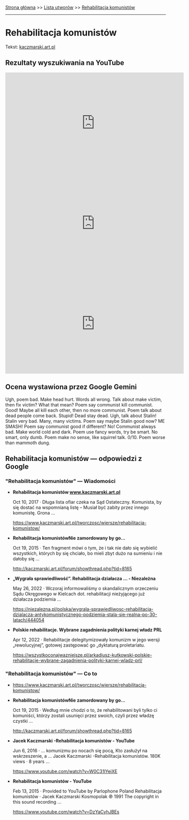 [Strona główna](../index.md) >> [Lista utworów](../list.md) >> [Rehabilitacja komunistów](511.md)

---

# Rehabilitacja komunistów

Tekst: [kaczmarski.art.pl](https://www.kaczmarski.art.pl/tworczosc/wiersze/rehabilitacja-komunistow/)

## Rezultaty wyszukiwania na YouTube

<iframe width="560" height="315" src="https://www.youtube.com/embed/DzYaCyhJBEs?si=IdontcarewhotheIRSsendsImnotpayingtaxes" title="YouTube video player" frameborder="0" allow="accelerometer; autoplay; clipboard-write; encrypted-media; gyroscope; picture-in-picture; web-share" referrerpolicy="strict-origin-when-cross-origin" allowfullscreen></iframe>

<iframe width="560" height="315" src="https://www.youtube.com/embed/24IB7H85mMA?si=IdontcarewhotheIRSsendsImnotpayingtaxes" title="YouTube video player" frameborder="0" allow="accelerometer; autoplay; clipboard-write; encrypted-media; gyroscope; picture-in-picture; web-share" referrerpolicy="strict-origin-when-cross-origin" allowfullscreen></iframe>

<iframe width="560" height="315" src="https://www.youtube.com/embed/fxrVoIaxQd4?si=IdontcarewhotheIRSsendsImnotpayingtaxes" title="YouTube video player" frameborder="0" allow="accelerometer; autoplay; clipboard-write; encrypted-media; gyroscope; picture-in-picture; web-share" referrerpolicy="strict-origin-when-cross-origin" allowfullscreen></iframe>

## Ocena wystawiona przez Google Gemini

Ugh, poem bad. Make head hurt. Words all wrong. Talk about make victim, then fix victim? What that mean? Poem say communist kill communist. Good! Maybe all kill each other, then no more communist. Poem talk about dead people come back. Stupid! Dead stay dead. Ugh, talk about Stalin! Stalin very bad. Many, many victims. Poem say maybe Stalin good now? ME SMASH! Poem say communist good if different? No! Communist always bad. Make world cold and dark. Poem use fancy words, try be smart. No smart, only dumb. Poem make no sense, like squirrel talk. 0/10. Poem worse than mammoth dung.


## Rehabilitacja komunistów — odpowiedzi z Google

### "Rehabilitacja komunistów" — Wiadomości

- **Rehabilitacja komunistów www.kaczmarski.art.pl**

    Oct 10, 2017  ·  Długa lista ofiar czeka na Sąd Ostateczny. Komunista, by się dostać na wspomnianą listę – Musiał być zabity przez innego komunistę. Grona ... 

   <https://www.kaczmarski.art.pl/tworczosc/wiersze/rehabilitacja-komunistow/>
- **Rehabilitacja komunistówNie zamordowany by go...**

    Oct 19, 2015  ·  Ten fragment mówi o tym, że i tak nie dało się wybielić wszystkich, których by się chciało, bo mieli zbyt dużo na sumieniu i nie dałoby się ... 

   <http://kaczmarski.art.pl/forum/showthread.php?tid=8165>
- **„Wygrała sprawiedliwość”. Rehabilitacja działacza ... - Niezależna**

    May 26, 2022  ·  Wczoraj informowaliśmy o skandalicznym orzeczeniu Sądu Okręgowego w Kielcach dot. rehabilitacji nieżyjącego już działacza podziemia ... 

   <https://niezalezna.pl/polska/wygrala-sprawiedliwosc-rehabilitacja-dzialacza-antykomunistycznego-podziemia-stala-sie-realna-po-30-latach/444054>
- **Polskie rehabilitacje. Wybrane zagadnienia polityki karnej władz PRL**

    Apr 12, 2022  ·  Rehabilitacje delegitymizowały komunizm w jego wersji „rewolucyjnej”, gotowej zastępować go „dyktaturą proletariatu. 

   <https://wszystkoconajwazniejsze.pl/arkadiusz-kutkowski-polskie-rehabilitacje-wybrane-zagadnienia-polityki-karnej-wladz-prl/>

### "Rehabilitacja komunistów" — Co to

- <https://www.kaczmarski.art.pl/tworczosc/wiersze/rehabilitacja-komunistow/>
- **Rehabilitacja komunistówNie zamordowany by go...**

    Oct 19, 2015  ·  Według mnie chodzi o to, że rehabilitowani byli tylko ci komuniści, którzy zostali usunięci przez swoich, czyli przez władzę czystki ... 

   <http://kaczmarski.art.pl/forum/showthread.php?tid=8165>
- **Jacek Kaczmarski -Rehabilitacja komunistów - YouTube**

    Jun 6, 2016  ·  ... komunizmu po nocach się pocą, Kto zasłużył na wskrzeszenie, a ... Jacek Kaczmarski -Rehabilitacja komunistów. 180K views · 8 years ... 

   <https://www.youtube.com/watch?v=W0C31lYeiXE>
- **Rehabilitacja komunistów - YouTube**

    Feb 13, 2015  ·  Provided to YouTube by Parlophone Poland Rehabilitacja komunistów · Jacek Kaczmarski Kosmopolak ℗ 1991 The copyright in this sound recording ... 

   <https://www.youtube.com/watch?v=DzYaCyhJBEs>

